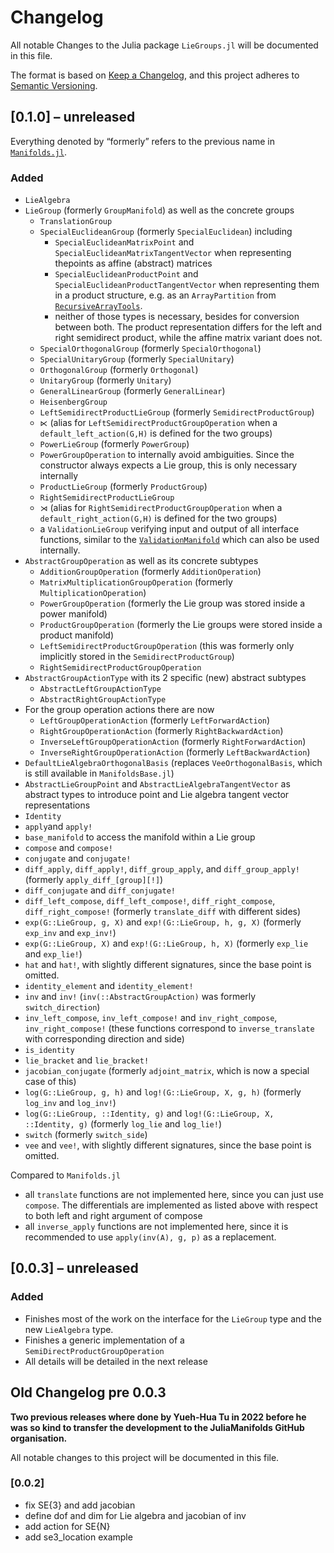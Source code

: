# Changelog

All notable Changes to the Julia package `LieGroups.jl` will be documented in this file.

The format is based on [Keep a Changelog](https://keepachangelog.com/en/1.0.0/),
and this project adheres to [Semantic Versioning](https://semver.org/spec/v2.0.0.html).

## [0.1.0] – unreleased

Everything denoted by “formerly” refers to the previous name in [`Manifolds.jl`](https://juliamanifolds.github.io/Manifolds.jl/stable/).

### Added

* `LieAlgebra`
* `LieGroup` (formerly `GroupManifold`) as well as the concrete groups
  * `TranslationGroup`
  * `SpecialEuclideanGroup` (formerly `SpecialEuclidean`) including
    * `SpecialEuclideanMatrixPoint` and `SpecialEuclideanMatrixTangentVector` when representing thepoints as affine (abstract) matrices
    * `SpecialEuclideanProductPoint` and `SpecialEuclideanProductTangentVector` when representing them in a product structure, e.g. as an `ArrayPartition` from [`RecursiveArrayTools`](https://github.com/SciML/RecursiveArrayTools.jl).
    * neither of those types is necessary, besides for conversion between both. The product representation differs for the left and right semidirect product, while the affine matrix variant does not.
  * `SpecialOrthogonalGroup` (formerly `SpecialOrthogonal`)
  * `SpecialUnitaryGroup` (formerly `SpecialUnitary`)
  * `OrthogonalGroup` (formerly `Orthogonal`)
  * `UnitaryGroup` (formerly `Unitary`)
  * `GeneralLinearGroup` (formerly `GeneralLinear`)
  * `HeisenbergGroup`
  * `LeftSemidirectProductLieGroup` (formerly `SemidirectProductGroup`)
  * `⋉` (alias for `LeftSemidirectProductGroupOperation` when a `default_left_action(G,H)` is defined for the two groups)
  * `PowerLieGroup` (formerly `PowerGroup`)
  * `PowerGroupOperation` to internally avoid ambiguities. Since the constructor always expects a Lie group, this is only necessary internally
  * `ProductLieGroup` (formerly `ProductGroup`)
  * `RightSemidirectProductLieGroup`
  * `⋊` (alias for `RightSemidirectProductGroupOperation` when a `default_right_action(G,H)` is defined for the two groups)
  * a `ValidationLieGroup` verifying input and output of all interface functions, similar to the [`ValidationManifold`](https://juliamanifolds.github.io/ManifoldsBase.jl/stable/manifolds/#A-manifold-for-validation) which can also be used internally.
* `AbstractGroupOperation` as well as its concrete subtypes
  * `AdditionGroupOperation` (formerly `AdditionOperation`)
  * `MatrixMultiplicationGroupOperation` (formerly `MultiplicationOperation`)
  * `PowerGroupOperation` (formerly the Lie group was stored inside a power manifold)
  * `ProductGroupOperation` (formerly the Lie groups were stored inside a product manifold)
  * `LeftSemidirectProductGroupOperation` (this was formerly only implicitly stored in the `SemidirectProductGroup`)
  * `RightSemidirectProductGroupOperation`
* `AbstractGroupActionType` with its 2 specific (new) abstract subtypes
  * `AbstractLeftGroupActionType`
  * `AbstractRightGroupActionType`
* For the group operation actions there are now
  * `LeftGroupOperationAction` (formerly `LeftForwardAction`)
  * `RightGroupOperationAction` (formerly `RightBackwardAction`)
  * `InverseLeftGroupOperationAction` (formerly `RightForwardAction`)
  * `InverseRightGroupOperationAction` (formerly `LeftBackwardAction`)
* `DefaultLieAlgebraOrthogonalBasis` (replaces `VeeOrthogonalBasis`, which is still available in `ManifoldsBase.jl`)
* `AbstractLieGroupPoint` and `AbstractLieAlgebraTangentVector` as abstract types to introduce point and Lie algebra tangent vector representations
* `Identity`
* `apply`and `apply!`
* `base_manifold` to access the manifold within a Lie group
* `compose` and `compose!`
* `conjugate` and `conjugate!`
* `diff_apply`, `diff_apply!`, `diff_group_apply`, and `diff_group_apply!` (formerly `apply_diff_[group][!]`)
* `diff_conjugate` and `diff_conjugate!`
* `diff_left_compose`, `diff_left_compose!`, `diff_right_compose`, `diff_right_compose!` (formerly `translate_diff` with different sides)
* `exp(G::LieGroup, g, X)` and `exp!(G::LieGroup, h, g, X)` (formerly `exp_inv` and `exp_inv!`)
* `exp(G::LieGroup, X)` and `exp!(G::LieGroup, h, X)` (formerly `exp_lie` and `exp_lie!`)
* `hat` and `hat!`, with slightly different signatures, since the base point is omitted.
* `identity_element` and `identity_element!`
* `inv` and `inv!` (`inv(::AbstractGroupAction)` was formerly `switch_direction`)
* `inv_left_compose`, `inv_left_compose!` and `inv_right_compose`, `inv_right_compose!` (these functions correspond to `inverse_translate` with corresponding direction and side)
* `is_identity`
* `lie_bracket` and `lie_bracket!`
* `jacobian_conjugate` (formerly `adjoint_matrix`, which is now a special case of this)
* `log(G::LieGroup, g, h)` and `log!(G::LieGroup, X, g, h)` (formerly `log_inv` and `log_inv!`)
* `log(G::LieGroup, ::Identity, g)` and `log!(G::LieGroup, X, ::Identity, g)` (formerly `log_lie` and `log_lie!`)
* `switch` (formerly `switch_side`)
* `vee` and `vee!`, with slightly different signatures, since the base point is omitted.

Compared to `Manifolds.jl`
* all `translate` functions are not implemented here, since you can just use `compose`. The differentials are implemented as listed above with respect to both left and right argument of compose
* all `inverse_apply` functions are not implemented here, since it is recommended to use `apply(inv(A), g, p)` as a replacement.

## [0.0.3] – unreleased


### Added

* Finishes most of the work on the interface for the `LieGroup` type and the new `LieAlgebra` type.
* Finishes a generic implementation of a `SemiDirectProductGroupOperation`
* All details will be detailed in the next release

## Old Changelog pre 0.0.3

__Two previous releases where done by Yueh-Hua Tu in 2022 before he was so kind to transfer the development to the JuliaManifolds GitHub organisation.__

All notable changes to this project will be documented in this file.

### [0.0.2]

* fix SE{3} and add jacobian
* define dof and dim for Lie algebra and jacobian of inv
* add action for SE{N}
* add se3_location example
